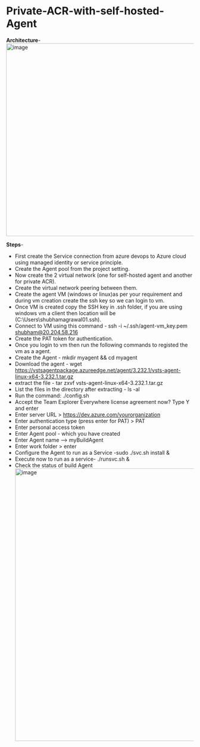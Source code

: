 # Private-ACR-with-self-hosted-Agent
**Architecture**-
<img width="517" alt="image" src="https://github.com/shubhamagrawal17/Private-ACR-with-self-hosted-Agent/assets/24695227/e17f44f4-9a5f-40a1-8172-ae7131d4b162">


**Steps**-
-  First create the Service connection from azure devops to Azure cloud using managed identity or service principle.
-  Create the Agent pool from the project setting.
-  Now create the 2 virtual network (one for self-hosted agent and another for private ACR).
-  Create the virtual network peering between them.
-  Create the agent VM (windows or linux)as per your requirement and during vm creation create the ssh key so we can login to vm.
-  Once VM is created copy the SSH key in .ssh folder, if you are using windows vm a client then location will be (C:\Users\shubhamagrawal01\.ssh).
-  Connect to VM using this command - ssh -i ~/.ssh/agent-vm_key.pem shubham@20.204.58.216
-  Create the PAT token for authentication.
-  Once you login to vm then run the following commands to registed the vm as a agent.
-  Create the Agent - mkdir myagent && cd myagent
-  Download the agent - wget https://vstsagentpackage.azureedge.net/agent/3.232.1/vsts-agent-linux-x64-3.232.1.tar.gz
-  extract the file - tar zxvf vsts-agent-linux-x64-3.232.1.tar.gz
-  List the files in the directory after extracting - ls -al
-  Run the command: ./config.sh
-  Accept the Team Explorer Everywhere license agreement now? Type Y and enter
-  Enter server URL > https://dev.azure.com/yourorganization
-  Enter authentication type (press enter for PAT) > PAT
- Enter personal access token
- Enter Agent pool - which you have created 
- Enter Agent name --> myBuildAgent
- Enter work folder > enter
- Configure the Agent to run as a Service -sudo ./svc.sh install &
- Execute now to run as a service- ./runsvc.sh &
- Check the status of build Agent
  <img width="731" alt="image" src="https://github.com/shubhamagrawal17/Private-ACR-with-self-hosted-Agent/assets/24695227/ca8790d1-4e47-4897-ba40-fa407b4e2b72">

